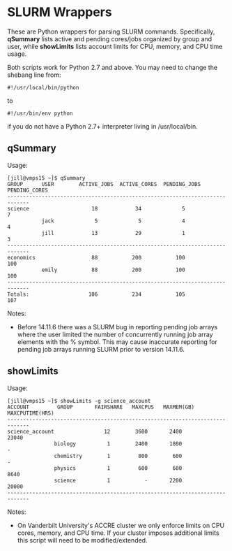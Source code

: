 # SLURM Wrappers 

These are Python wrappers for parsing SLURM commands. Specifically, **qSummary** lists active and pending cores/jobs organized by group and user, while **showLimits** lists account limits for CPU, memory, and CPU time usage.

Both scripts work for Python 2.7 and above. You may need to change the shebang line from:

	#!/usr/local/bin/python

to

	#!/usr/bin/env python

if you do not have a Python 2.7+ interpreter living in /usr/local/bin.

qSummary
--------

Usage:

	[jill@vmps15 ~]$ qSummary
	GROUP      USER        ACTIVE_JOBS  ACTIVE_CORES  PENDING_JOBS  PENDING_CORES
	-----------------------------------------------------------------------------
	science                    18            34             5             7
			   jack             5             5             4             4
			   jill            13            29             1             3
	-----------------------------------------------------------------------------
	economics                  88           200           100           100
			   emily           88           200           100           100
	-----------------------------------------------------------------------------
	Totals:                   106           234           105           107

Notes:

- Before 14.11.6 there was a SLURM bug in reporting pending job arrays where the user limited
the number of concurrently running job array elements with the % symbol. This may cause
inaccurate reporting for pending job arrays running SLURM prior to version 14.11.6.

showLimits
----------

Usage:

	[jill@vmps15 ~]$ showLimits -g science_account
	ACCOUNT         GROUP       FAIRSHARE   MAXCPUS   MAXMEM(GB)  MAXCPUTIME(HRS)
	-----------------------------------------------------------------------------
	science_account                12        3600       2400           23040
				   biology          1        2400       1800               -
				   chemistry        1         800        600               -
				   physics          1         600        600            8640
				   science          1           -       2200           20000
	-----------------------------------------------------------------------------

Notes:

- On Vanderbilt University's ACCRE cluster we only enforce limits on CPU cores, 
memory, and CPU time. If your cluster imposes additional limits this script will
need to be modified/extended.